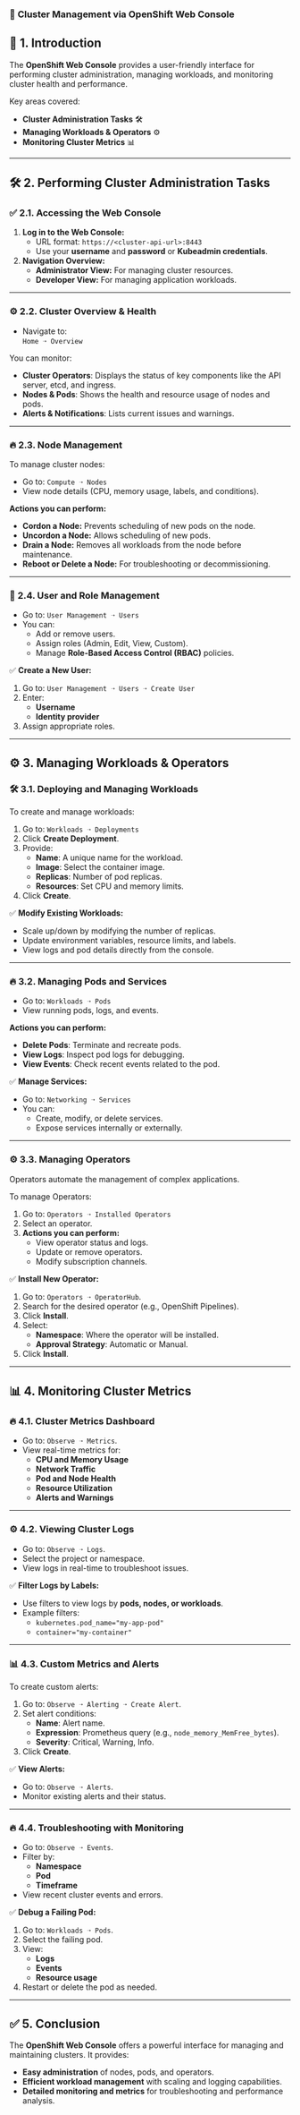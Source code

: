 ### 📌 **Cluster Management via OpenShift Web Console**

## 🚀 **1. Introduction**
The **OpenShift Web Console** provides a user-friendly interface for performing cluster administration, managing workloads, and monitoring cluster health and performance. 

Key areas covered:
- **Cluster Administration Tasks** 🛠️  
- **Managing Workloads & Operators** ⚙️  
- **Monitoring Cluster Metrics** 📊  

---

## 🛠️ **2. Performing Cluster Administration Tasks**

### ✅ **2.1. Accessing the Web Console**
1. **Log in to the Web Console:**  
    - URL format: `https://<cluster-api-url>:8443`  
    - Use your **username** and **password** or **Kubeadmin credentials**.  
2. **Navigation Overview:**
    - **Administrator View:** For managing cluster resources.  
    - **Developer View:** For managing application workloads.  

---

### ⚙️ **2.2. Cluster Overview & Health**
- Navigate to:  
    `Home ➝ Overview`  

You can monitor:
- **Cluster Operators**: Displays the status of key components like the API server, etcd, and ingress.  
- **Nodes & Pods**: Shows the health and resource usage of nodes and pods.  
- **Alerts & Notifications**: Lists current issues and warnings.

---

### 🔥 **2.3. Node Management**
To manage cluster nodes:
- Go to: `Compute ➝ Nodes`  
- View node details (CPU, memory usage, labels, and conditions).

**Actions you can perform:**
- **Cordon a Node:** Prevents scheduling of new pods on the node.  
- **Uncordon a Node:** Allows scheduling of new pods.  
- **Drain a Node:** Removes all workloads from the node before maintenance.  
- **Reboot or Delete a Node:** For troubleshooting or decommissioning.

---

### 🔐 **2.4. User and Role Management**
- Go to: `User Management ➝ Users`  
- You can:
    - Add or remove users.  
    - Assign roles (Admin, Edit, View, Custom).  
    - Manage **Role-Based Access Control (RBAC)** policies.  

✅ **Create a New User:**
1. Go to: `User Management ➝ Users ➝ Create User`  
2. Enter:
    - **Username**  
    - **Identity provider**  
3. Assign appropriate roles.  

---

## ⚙️ **3. Managing Workloads & Operators**

### 🛠️ **3.1. Deploying and Managing Workloads**

To create and manage workloads:
1. Go to: `Workloads ➝ Deployments`  
2. Click **Create Deployment**.
3. Provide:
    - **Name**: A unique name for the workload.  
    - **Image**: Select the container image.  
    - **Replicas**: Number of pod replicas.  
    - **Resources**: Set CPU and memory limits.  
4. Click **Create**.

✅ **Modify Existing Workloads:**
- Scale up/down by modifying the number of replicas.  
- Update environment variables, resource limits, and labels.  
- View logs and pod details directly from the console.

---

### 🔥 **3.2. Managing Pods and Services**
- Go to: `Workloads ➝ Pods`  
- View running pods, logs, and events.  

**Actions you can perform:**
- **Delete Pods**: Terminate and recreate pods.  
- **View Logs**: Inspect pod logs for debugging.  
- **View Events**: Check recent events related to the pod.  

✅ **Manage Services:**
- Go to: `Networking ➝ Services`  
- You can:
    - Create, modify, or delete services.  
    - Expose services internally or externally.  

---

### ⚙️ **3.3. Managing Operators**
Operators automate the management of complex applications.

To manage Operators:
1. Go to: `Operators ➝ Installed Operators`  
2. Select an operator.  
3. **Actions you can perform:**
    - View operator status and logs.  
    - Update or remove operators.  
    - Modify subscription channels.

✅ **Install New Operator:**
1. Go to: `Operators ➝ OperatorHub`.  
2. Search for the desired operator (e.g., OpenShift Pipelines).  
3. Click **Install**.  
4. Select:
    - **Namespace**: Where the operator will be installed.  
    - **Approval Strategy**: Automatic or Manual.  
5. Click **Install**.

---

## 📊 **4. Monitoring Cluster Metrics**

### 🔥 **4.1. Cluster Metrics Dashboard**
- Go to: `Observe ➝ Metrics`.  
- View real-time metrics for:
    - **CPU and Memory Usage**
    - **Network Traffic**
    - **Pod and Node Health**
    - **Resource Utilization**
    - **Alerts and Warnings**

---

### ⚙️ **4.2. Viewing Cluster Logs**
- Go to: `Observe ➝ Logs`.  
- Select the project or namespace.  
- View logs in real-time to troubleshoot issues.

✅ **Filter Logs by Labels:**
- Use filters to view logs by **pods, nodes, or workloads**.  
- Example filters:
    - `kubernetes.pod_name="my-app-pod"`
    - `container="my-container"`

---

### 📊 **4.3. Custom Metrics and Alerts**
To create custom alerts:
1. Go to: `Observe ➝ Alerting ➝ Create Alert`.  
2. Set alert conditions:
    - **Name**: Alert name.  
    - **Expression**: Prometheus query (e.g., `node_memory_MemFree_bytes`).  
    - **Severity**: Critical, Warning, Info.  
3. Click **Create**.

✅ **View Alerts:**
- Go to: `Observe ➝ Alerts`.  
- Monitor existing alerts and their status.

---

### 🔥 **4.4. Troubleshooting with Monitoring**
- Go to: `Observe ➝ Events`.  
- Filter by:
    - **Namespace**
    - **Pod**
    - **Timeframe**
- View recent cluster events and errors.

✅ **Debug a Failing Pod:**
1. Go to: `Workloads ➝ Pods`.  
2. Select the failing pod.  
3. View:
    - **Logs**
    - **Events**
    - **Resource usage**
4. Restart or delete the pod as needed.

---

## ✅ **5. Conclusion**
The **OpenShift Web Console** offers a powerful interface for managing and maintaining clusters. It provides:
- **Easy administration** of nodes, pods, and operators.  
- **Efficient workload management** with scaling and logging capabilities.  
- **Detailed monitoring and metrics** for troubleshooting and performance analysis.  

